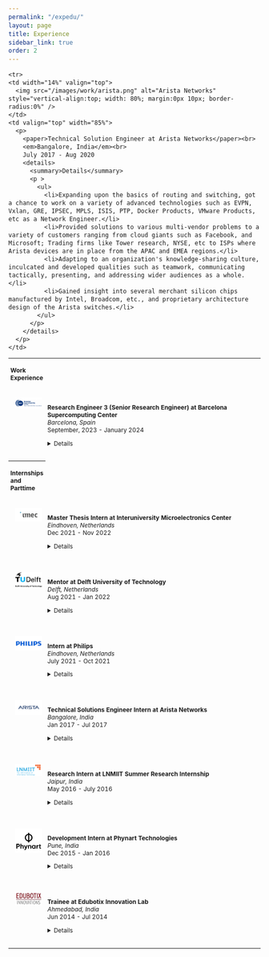```yaml
---
permalink: "/expedu/"
layout: page
title: Experience
sidebar_link: true
order: 2
---
```


<style>
  table {
    margin-bottom: 1rem;
    width: 100%;
    font-size: 85%;
    border: 0px solid $border-color;
    border-collapse: collapse;
  }

  td,
  th {
    padding: 1rem .25rem;
    border: 0px solid $border-color;
  }

  th {
    text-align: left;
  }

  tbody tr:nth-child(odd) td,
  tbody tr:nth-child(odd) th {
    background-color: transparent;
  }

  paper {
    color: #;
    font-weight: bold;
  }
</style>

<table width="100%" align="center" border="0" cellspacing="0" cellpadding="20">
  <tr>
    <th>Work Experience</th>
  </tr>
  <tr>
    <td width="14%" valign="top">
      <img src="/images/work/bsc.png" alt="Barcelona Supercomputing Center" style="vertical-align:top; width: 80%; margin:0px 10px; border-radius:0%" />
    </td>
    <td valign="top" width="85%">
      <p>
        <paper>Research Engineer 3 (Senior Research Engineer) at Barcelona Supercomputing Center</paper><br>
        <em>Barcelona, Spain</em><br>
        September, 2023 - January 2024
        <details>
          <summary>Details</summary>
          <p >
            <ul>
              <li>Worked on designing a software hardware (PS-PL) framework with Zynq ultra-scale MPSoC and accelerated algorithms for a microsatellite.</li>
              <li>Reviewed papers for the DATE conference 2024 on computer architecture and EDA tools. Gave appropriate feedback to improve on these papers.</li>
              <li>Worked on pipelining kernels of the algorithm with no data dependency with Dynamic function exchange and Partial dynamic reconfiguration features offered by the Zynq Ultrascale+.</li>
              <li>Resolved bugs on the kernel, rootfs, drivers, device tree, deployed and tested openmp, fpga manager and utils on petalinux builds.</li>
              <li>Setup the MPSoC available across VPN by setting it up on the existing networking infrastructure at BSC enabling remote deployment, orchestration, build over tftp and debugging (over ethernet and Serial connections).</li>
              <li>Xilinx UltraScale MPSOC, Vitis & Vivado Development, PetaLinux, SDSoC & SDAccel Xilinx development, device tree configuration, Arm Cortex A53, Arm cortex R5, Kernel & rootfs build.</li>
            </ul>
          </p>
        </details>
      </p>
    </td>
  </tr>


    <tr>
    <td width="14%" valign="top">
      <img src="/images/work/arista.png" alt="Arista Networks" style="vertical-align:top; width: 80%; margin:0px 10px; border-radius:0%" />
    </td>
    <td valign="top" width="85%">
      <p>
        <paper>Technical Solution Engineer at Arista Networks</paper><br>
        <em>Bangalore, India</em><br>
        July 2017 - Aug 2020
        <details>
          <summary>Details</summary>
          <p >
            <ul>
              <li>Expanding upon the basics of routing and switching, got a chance to work on a variety of advanced technologies such as EVPN, Vxlan, GRE, IPSEC, MPLS, ISIS, PTP, Docker Products, VMware Products, etc as a Network Engineer.</li>
              <li>Provided solutions to various multi-vendor problems to a variety of customers ranging from cloud giants such as Facebook, and Microsoft; Trading firms like Tower research, NYSE, etc to ISPs where Arista devices are in place from the APAC and EMEA regions.</li>
              <li>Adapting to an organization's knowledge-sharing culture, inculcated and developed qualities such as teamwork, communicating tactically, presenting, and addressing wider audiences as a whole.</li>
              <li>Gained insight into several merchant silicon chips manufactured by Intel, Broadcom, etc., and proprietary architecture design of the Arista switches.</li>
            </ul>
          </p>
        </details>
      </p>
    </td>
  </tr>

  <tr>
    <th>Internships and Parttime</th>
  </tr>
<tr>
  <td width="14%" valign="top">
    <img src="/images/work/imec.png" alt="Interuniversity Microelectronics Center" style="vertical-align:top; width: 80%; margin:0px 10px; border-radius:0%" />
  </td>
  <td valign="top" width="85%">
    <p>
      <paper>Master Thesis Intern at Interuniversity Microelectronics Center</paper><br>
      <em>Eindhoven, Netherlands</em><br>
      Dec 2021 - Nov 2022
      <details>
        <summary>Details</summary>
        <p >
          <ul>
            <li>Worked on designing a tool for efficient mapping of spiking neural networks on a neuromorphic chip (SENeCA).</li>
            <li>Compared optimization algorithms for single and multi-objective optimization, improving tool efficiency significantly.</li>
            <li>Published papers at HiPEAC and IEEE WCCI conferences.</li>
            <li>Gained expertise in hardware modeling, event-based simulator design, and spiking neural networks.</li>
            <li>Collaborated with IMEC on European projects TEMPO and ANDANTE.</li>
          </ul>
        </p>
      </details>
    </p>
  </td>
</tr>

<tr>
  <td width="14%" valign="top">
    <img src="/images/work/tudelft.png" alt="Delft University of Technology" style="vertical-align:top; width: 80%; margin:0px 10px; border-radius:0%" />
  </td>
  <td valign="top" width="85%">
    <p>
      <paper>Mentor at Delft University of Technology</paper><br>
      <em>Delft, Netherlands</em><br>
      Aug 2021 - Jan 2022
      <details>
        <summary>Details</summary>
        <p >
          <ul>
            <li>Mentored computer engineering and embedded systems students.</li>
            <li>Organized events to facilitate student interaction and learning.</li>
          </ul>
        </p>
      </details>
    </p>
  </td>
</tr>

<tr>
  <td width="14%" valign="top">
    <img src="/images/work/philips.png" alt="Philips" style="vertical-align:top; width: 80%; margin:0px 10px; border-radius:0%" />
  </td>
  <td valign="top" width="85%">
    <p>
      <paper>Intern at Philips</paper><br>
      <em>Eindhoven, Netherlands</em><br>
      July 2021 - Oct 2021
      <details>
        <summary>Details</summary>
        <p >
          <ul>
            <li>Worked on hardware modeling using machine learning for X-RAY systems.</li>
            <li>Supported by the Vivaldy EU project.</li>
          </ul>
        </p>
      </details>
    </p>
  </td>
</tr>

<tr>
  <td width="14%" valign="top">
    <img src="/images/work/arista.png" alt="Arista Networks" style="vertical-align:top; width: 80%; margin:0px 10px; border-radius:0%" />
  </td>
  <td valign="top" width="85%">
    <p>
      <paper>Technical Solutions Engineer Intern at Arista Networks</paper><br>
      <em>Bangalore, India</em><br>
      Jan 2017 - Jul 2017
      <details>
        <summary>Details</summary>
        <p >
          <ul>
            <li>Learned networking protocols and technologies.</li>
            <li>Worked on a project for dynamic detection of DDoS attacks.</li>
          </ul>
        </p>
      </details>
    </p>
  </td>
</tr>

<tr>
  <td width="14%" valign="top">
    <img src="/images/work/lnmiit.png" alt="LNMIIT Summer Research Internship" style="vertical-align:top; width: 80%; margin:0px 10px; border-radius:0%" />
  </td>
  <td valign="top" width="85%">
    <p>
      <paper>Research Intern at LNMIIT Summer Research Internship</paper><br>
      <em>Jaipur, India</em><br>
      May 2016 - July 2016
      <details>
        <summary>Details</summary>
        <p >
          <ul>
            <li>Worked on game theory and wireless communication models.</li>
            <li>Analyzed signal-to-noise ratio using MATLAB.</li>
          </ul>
        </p>
      </details>
    </p>
  </td>
</tr>

<tr>
  <td width="14%" valign="top">
    <img src="/images/work/phynart.png" alt="Phynart Technologies" style="vertical-align:top; width: 80%; margin:0px 10px; border-radius:0%" />
  </td>
  <td valign="top" width="85%">
    <p>
      <paper>Development Intern at Phynart Technologies</paper><br>
      <em>Pune, India</em><br>
      Dec 2015 - Jan 2016
      <details>
        <summary>Details</summary>
        <p>
          <ul>
            <li>Developed automation module for home network setup.</li>
            <li>Worked with Realtek and Mediatek wireless adapters.</li>
          </ul>
        </p>
      </details>
    </p>
  </td>
</tr>

<tr>
  <td width="14%" valign="top">
    <img src="/images/work/edubotix.png" alt="Edubotix Innovation Lab" style="vertical-align:top; width: 80%; margin:0px 10px; border-radius:0%" />
  </td>
  <td valign="top" width="85%">
    <p>
      <paper>Trainee at Edubotix Innovation Lab</paper><br>
      <em>Ahmedabad, India</em><br>
      Jun 2014 - Jul 2014
      <details>
        <summary>Details</summary>
        <p>
            (-) Worked with ATMEL microcontroller and AVR embedded C.
            (-) Contributed to projects involving sensory modules and robotics.
          </ul>
        </p>
      </details>
    </p>
  </td>
</tr>
  

  </table>